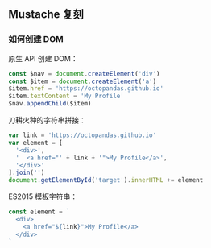 ## Mustache 复刻

### 如何创建 DOM

原生 API 创建 DOM：

```js
const $nav = document.createElement('div')
const $item = document.createElement('a')
$item.href = 'https://octopandas.github.io'
$item.textContent = 'My Profile'
$nav.appendChild($item)
```

刀耕火种的字符串拼接：

```js
var link = 'https://octopandas.github.io'
var element = [
  '<div>',
  '  <a href="' + link + '">My Profile</a>',
  '</div>'
].join('')
document.getElementById('target').innerHTML += element
```

ES2015 模板字符串：

```js
const element = `
  <div>
    <a href="${link}">My Profile</a>
  </div>
`
```
